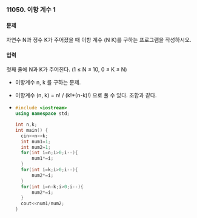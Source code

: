 ### 11050. 이항 계수 1



#### 문제

자연수 N과 정수 K가 주어졌을 때 이항 계수 (N K)를 구하는 프로그램을 작성하시오.

#### 입력

첫째 줄에 N과 K가 주어진다. (1 ≤ N ≤ 10, 0 ≤ K ≤ N)



- 이항계수 n, k 를 구하는 문제. 

- 이항계수 (n, k) = n! / (k!*(n-k)!) 으로 풀 수 있다. 조합과 같다.

- ```c++
  #include <iostream>
  using namespace std;
  
  int n,k;
  int main() {
  	cin>>n>>k;
  	int num1=1;
  	int num2=1;
  	for(int i=n;i>0;i--){
  		num1*=i;
  	}
  	for(int i=k;i>0;i--){
  		num2*=i;
  	}
  	for(int i=n-k;i>0;i--){
  		num2*=i;
  	}
  	cout<<num1/num2;
  }
  
  ```

  